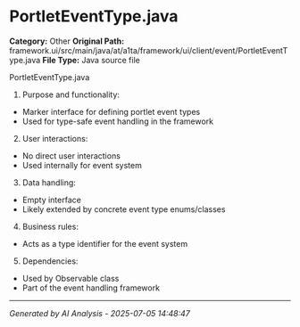 # PortletEventType.java

**Category:** Other
**Original Path:** framework.ui/src/main/java/at/a1ta/framework/ui/client/event/PortletEventType.java
**File Type:** Java source file

PortletEventType.java
1. Purpose and functionality:
- Marker interface for defining portlet event types
- Used for type-safe event handling in the framework

2. User interactions:
- No direct user interactions
- Used internally for event system

3. Data handling:
- Empty interface
- Likely extended by concrete event type enums/classes

4. Business rules:
- Acts as a type identifier for the event system

5. Dependencies:
- Used by Observable class
- Part of the event handling framework

---
*Generated by AI Analysis - 2025-07-05 14:48:47*
